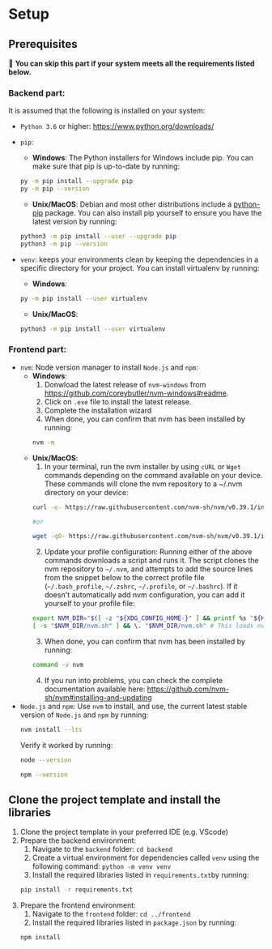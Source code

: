 # Setup

## Prerequisites

💁 **You can skip this part if your system meets all the requirements listed below.**

### Backend part:

It is assumed that the following is installed on your system:

* `Python 3.6` or higher: https://www.python.org/downloads/
* `pip`:
    * **Windows**: The Python installers for Windows include pip. You can make sure that pip is up-to-date by running:
    ```sh
    py -m pip install --upgrade pip
    py -m pip --version
    ```
    * **Unix/MacOS**: Debian and most other distributions include a [python-pip](https://packages.debian.org/stable/python/python3-pip) package. You can also install pip yourself to ensure you have the latest version by running:
    ```sh
    python3 -m pip install --user --upgrade pip
    python3 -m pip --version
    ```

* `venv`: keeps your environments clean by keeping the dependencies in a specific directory for your project. You can install virtualenv by running:
    * **Windows**:
    ```sh
    py -m pip install --user virtualenv
    ```
    * **Unix/MacOS**:
    ```sh
    python3 -m pip install --user virtualenv
    ```
### Frontend part:
* `nvm`: Node version manager to install `Node.js` and `npm`:
  * **Windows**:
    1. Donwload the latest release of `nvm-windows` from https://github.com/coreybutler/nvm-windows#readme. 
    2. Click on `.exe` file to install the latest release.
    3. Complete the installation wizard
    4. When done, you can confirm that nvm has been installed by running:
    ```sh
    nvm -m
    ```
  * **Unix/MacOS**: 
    1. In your terminal, run the nvm installer by using `cURL` or `Wget` commands depending on the command available on your device. These commands will clone the nvm repository to a ~/.nvm directory on your device:
    ```sh
    curl -o- https://raw.githubusercontent.com/nvm-sh/nvm/v0.39.1/install.sh | bash

    #or

    wget -qO- https://raw.githubusercontent.com/nvm-sh/nvm/v0.39.1/install.sh | bash
    ```
    2. Update your profile configuration: Running either of the above commands downloads a script and runs it. The script clones the nvm repository to `~/.nvm`, and attempts to add the source lines from the snippet below to the correct profile file (`~/.bash_profile`, `~/.zshrc`, `~/.profile`, or `~/.bashrc`). If it doesn't automatically add nvm configuration, you can add it yourself to your profile file:
    ```sh
    export NVM_DIR="$([ -z "${XDG_CONFIG_HOME-}" ] && printf %s "${HOME}/.nvm" || printf %s "${XDG_CONFIG_HOME}/nvm")" 
    [ -s "$NVM_DIR/nvm.sh" ] && \. "$NVM_DIR/nvm.sh" # This loads nvm
    ```
    3. When done, you can confirm that nvm has been installed by running:
    ```sh
    command -v nvm
    ```
    4. If you run into problems, you can check the complete documentation available here: https://github.com/nvm-sh/nvm#installing-and-updating
* `Node.js` and `npm`: Use `nvm` to install, and use, the current latest stable version of `Node.js` and `npm` by running: 
  ```sh
  nvm install --lts
  ```
  Verify it worked by running:
  ```sh
  node --version
  ```
  ```sh
  npm --version
  ```

## Clone the project template and install the libraries
1. Clone the project template in your preferred IDE (e.g. VScode)
2. Prepare the backend environment:
    1. Navigate to the `backend` folder: `cd backend`
    2. Create a virtual environment for dependencies called `venv` using the following command: `python -m venv venv`
    2. Install the required libraries listed in `requirements.txt`by running:
    ```sh
    pip install -r requirements.txt
    ```
3. Prepare the frontend environment:
    1. Navigate to the `frontend` folder: `cd ../frontend` 
    2. Install the required libraries listed in `package.json` by running:
    ```sh
    npm install
    ```


